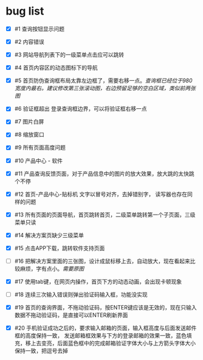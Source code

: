 # bug list
- [x] #1 查询按钮显示问题
- [x] #2 内容错误
- [x] #3 网站导航列表下的一级菜单点击应可以跳转
- [x] #4 首页内容区的动态图标下的导航
- [x] #5 首页防伪查询框布局太靠左边框了，需要右移一点。*查询框已经位于980宽度内最右。建议修改第三张滚动图，右边预留足够的空白区域，类似前两张图*
- [x] #6 验证框超出 登录查询框边界，可以将验证框右移一点
- [x] #7 图片白屏
- [x] #8 缩放窗口
- [x] #9 所有页面高度问题
- [x] #10 产品中心 - 软件
- [x] #11 产品查询反馈页面，对于产品信息中的图片的放大效果，放大跳的太快跳个不停
- [x] #12 首页-产品中心-贴标机  文字以冒号对齐，去掉错别字， 读写器也存在同样的问题
- [x] #13 所有页面的页面导航，首页跳转首页，二级菜单跳转第一个子页面，三级菜单只读
- [x] #14 解决方案页缺少三级菜单
- [x] #15 点击APP下载，跳转软件支持页面
- [ ] #16 把解决方案里面的三张图，设计成鼠标移上去，自动放大，现在看起来比较麻烦，字有点小。*需要原图*
- [x] #17 使用tab键，在网页内操作，首页下方的动态动画，会出现卡顿现象
- [ ] #18 连续三次输入错误则弹出验证码输入框，功能没实现
- [x] #19 首页的查询界面，不拖动验证码，按ENTER键应该是无效的，现在只输入数据不拖动验证码，是直接可以ENTER刷新界面
- [x] #20 手机验证成功之后的，要求输入邮箱的页面，输入框高度与后面发送邮件框的高度保持一致， 发送邮箱框效果与下方的登录邮箱的效果一致，蓝色填充，移上去变亮，后面蓝色框中的完成邮箱验证字体大小与上方箭头字体大小保持一致，把逗号去掉

